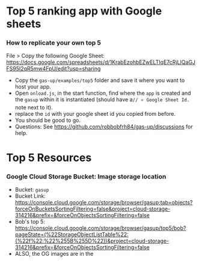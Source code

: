# Top 5 ranking app with Google sheets

### How to replicate your own top 5
File > Copy the following Google Sheet: https://docs.google.com/spreadsheets/d/1KrabEzohbEZwELTIqE7cRjLIQaGJFS95I2qR5mw4FpU/edit?usp=sharing
- Copy the `gas-up/examples/top5` folder and save it where you want to host your app.
- Open `onload.js`, in the start function, find where the  `app` is created and the `gasup` within it is instantiated (should have a`// ⭐️ Google Sheet Id.` note next to it).
- replace the `id` with your google sheet id you copied from before.
- You should be good to go.
- Questions: See https://github.com/robbobfrh84/gas-up/discussions for help. 

# Top 5 Resources

### Google Cloud Storage Bucket: Image storage location
- Bucket: `gasup`
- Bucket Link: https://console.cloud.google.com/storage/browser/gasup;tab=objects?forceOnBucketsSortingFiltering=false&project=cloud-storage-314216&prefix=&forceOnObjectsSortingFiltering=false
- Bob's top 5: https://console.cloud.google.com/storage/browser/gasup/top5/bob?pageState=(%22StorageObjectListTable%22:(%22f%22:%22%255B%255D%22))&project=cloud-storage-314216&prefix=&forceOnObjectsSortingFiltering=false
- ALSO, the OG images are in the
